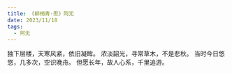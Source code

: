 ```yaml
---
title: 《柳梢青·思》阿无
date: 2023/11/18
tags:
  - 阿无
---
```

独下层楼，天寒风紧，依旧凝眸。
浓淡韶光，寻常草木，不是悲秋。
当时今日悠悠，几多次，空识晚舟。
但愿长年，故人心系，千里追游。
